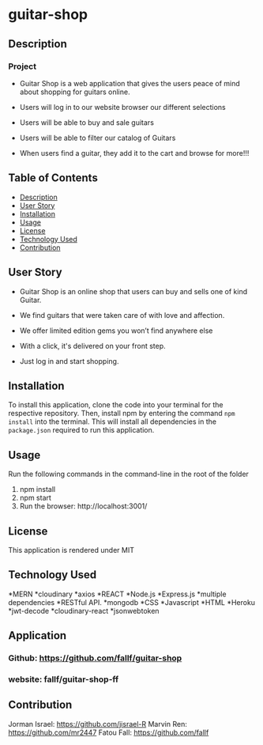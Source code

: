 # guitar-shop

## Description



### Project 

- Guitar  Shop is a web application that gives the users peace of mind about shopping for guitars online.

- Users will log in to our website browser our different selections

- Users will be able to buy and sale guitars  

- Users will be able to filter our catalog of Guitars 

- When users find a guitar, they add it to the cart and browse for more!!!

## Table of Contents

- [Description](#description)
- [User Story](#user-story)
- [Installation](#installation)
- [Usage](#usage)
- [License](#license)
- [Technology Used](#technology-used)
- [Contribution](#Contribution)

## User Story

- Guitar Shop is an online shop that users can buy and sells one of kind Guitar.  

- We find guitars that were taken care of with love and affection.

- We offer limited edition gems you won’t find anywhere else

- With a click, it's delivered on your front step. 

- Just log in and start shopping.


## Installation

To install this application, clone the code into your terminal for the respective repository. Then, install npm by entering the command `npm install` into the terminal. This will install all dependencies in the `package.json` required to run this application.

## Usage

Run the following commands in the command-line in the root of the folder

1. npm install
2. npm start
3. Run the browser: http://localhost:3001/

## License

This application is rendered under MIT
## Technology Used

*MERN
*cloudinary
*axios
*REACT
*Node.js 
*Express.js
*multiple dependencies
*RESTful API.
*mongodb 
*CSS
*Javascript 
*HTML
*Heroku
*jwt-decode
*cloudinary-react
*jsonwebtoken

## Application 

### Github: https://github.com/fallf/guitar-shop
### website: fallf/guitar-shop-ff 

## Contribution

Jorman Israel: https://github.com/jisrael-R
Marvin Ren: https://github.com/mr2447
Fatou Fall: https://github.com/fallf


